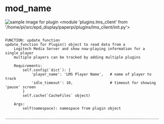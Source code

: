 # mod_name
![sample image for plugin <module 'plugins.lms_client' from '/home/pi/src/epd_display/paperpi/plugins/lms_client/__init__.py'>](../documentation/images/lms_client_sample.png)
```

FUNCTION: update_function
update_function for Plugin() object to read data from a 
    Logitech Media Server and show now-playing information for a single player
    multiple players can be tracked by adding multiple plugins
    
    Requirements:
        self.config(`dict`): {
            'player_name': 'LMS Player Name',   # name of player to track
            'idle_timeout': 10,                 # timeout for showing 'pause' screen 
        }
        self.cache(`CacheFiles` object)
            
    Args:
        self(namespace): namespace from plugin object
    
___________________________________________________________________________
 
```